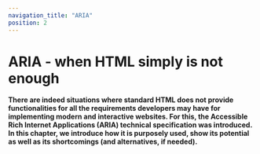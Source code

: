 ```yaml
---
navigation_title: "ARIA"
position: 2
---
```


# ARIA - when HTML simply is not enough

**There are indeed situations where standard HTML does not provide functionalities for all the requirements developers may have for implementing modern and interactive websites. For this, the Accessible Rich Internet Applications (ARIA) technical specification was introduced. In this chapter, we introduce how it is purposely used, show its potential as well as its shortcomings (and alternatives, if needed).**
